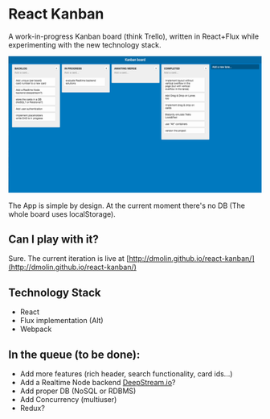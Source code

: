 # React Kanban
A work-in-progress Kanban board (think Trello), written in React+Flux while experimenting with the new technology stack.

![React-Kanban](/assets/react-kanban.png?raw=true)

The App is simple by design. At the current moment there's no DB (The whole board uses localStorage).

## Can I play with it?
Sure. The current iteration is live at [http://dmolin.github.io/react-kanban/](http://dmolin.github.io/react-kanban/)

## Technology Stack
- React
- Flux implementation (Alt)
- Webpack

## In the queue (to be done):
- Add more features (rich header, search functionality, card ids...)
- Add a Realtime Node backend [DeepStream.io](https://deepstream.io/tutorials/getting-started.html)?
- Add proper DB (NoSQL or RDBMS)
- Add Concurrency (multiuser)
- Redux?